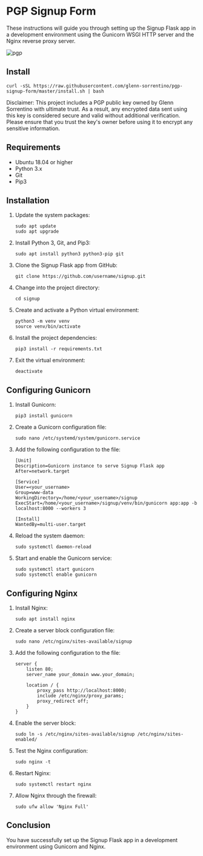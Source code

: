 # PGP Signup Form

These instructions will guide you through setting up the Signup Flask app in a development environment using the Gunicorn WSGI HTTP server and the Nginx reverse proxy server.

![pgp](https://user-images.githubusercontent.com/28545431/227811875-693887e0-4e04-4b16-a21b-0fe811c417a9.png)

## Install

```
curl -sSL https://raw.githubusercontent.com/glenn-sorrentino/pgp-signup-form/master/install.sh | bash
```

Disclaimer: This project includes a PGP public key owned by Glenn Sorrentino with ultimate trust. As a result, any encrypted data sent using this key is considered secure and valid without additional verification. Please ensure that you trust the key's owner before using it to encrypt any sensitive information.


## Requirements

* Ubuntu 18.04 or higher
* Python 3.x
* Git
* Pip3

## Installation

1. Update the system packages:

    ```
    sudo apt update
    sudo apt upgrade
    ```

2. Install Python 3, Git, and Pip3:

    ```
    sudo apt install python3 python3-pip git
    ```

3. Clone the Signup Flask app from GitHub:

    ```
    git clone https://github.com/username/signup.git
    ```

4. Change into the project directory:

    ```
    cd signup
    ```

5. Create and activate a Python virtual environment:

    ```
    python3 -m venv venv
    source venv/bin/activate
    ```

6. Install the project dependencies:

    ```
    pip3 install -r requirements.txt
    ```

7. Exit the virtual environment:

    ```
    deactivate
    ```

## Configuring Gunicorn

1. Install Gunicorn:

    ```
    pip3 install gunicorn
    ```

2. Create a Gunicorn configuration file:

    ```
    sudo nano /etc/systemd/system/gunicorn.service
    ```

3. Add the following configuration to the file:

    ```
    [Unit]
    Description=Gunicorn instance to serve Signup Flask app
    After=network.target

    [Service]
    User=<your_username>
    Group=www-data
    WorkingDirectory=/home/<your_username>/signup
    ExecStart=/home/<your_username>/signup/venv/bin/gunicorn app:app -b localhost:8000 --workers 3

    [Install]
    WantedBy=multi-user.target
    ```

4. Reload the system daemon:

    ```
    sudo systemctl daemon-reload
    ```

5. Start and enable the Gunicorn service:

    ```
    sudo systemctl start gunicorn
    sudo systemctl enable gunicorn
    ```

## Configuring Nginx

1. Install Nginx:

    ```
    sudo apt install nginx
    ```

2. Create a server block configuration file:

    ```
    sudo nano /etc/nginx/sites-available/signup
    ```

3. Add the following configuration to the file:

    ```
    server {
        listen 80;
        server_name your_domain www.your_domain;

        location / {
            proxy_pass http://localhost:8000;
            include /etc/nginx/proxy_params;
            proxy_redirect off;
        }
    }
    ```

4. Enable the server block:

    ```
    sudo ln -s /etc/nginx/sites-available/signup /etc/nginx/sites-enabled/
    ```

5. Test the Nginx configuration:

    ```
    sudo nginx -t
    ```

6. Restart Nginx:

    ```
    sudo systemctl restart nginx
    ```

7. Allow Nginx through the firewall:

    ```
    sudo ufw allow 'Nginx Full'
    ```

## Conclusion

You have successfully set up the Signup Flask app in a development environment using Gunicorn and Nginx.


